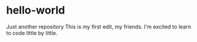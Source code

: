 # hello-world
Just another repository
This is my first edit, my friends. I'm excited to learn to code little by little.

